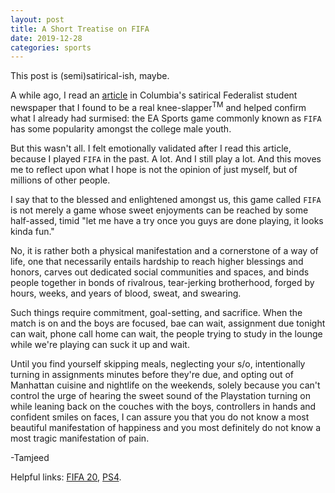 ```yaml
---
layout: post
title: A Short Treatise on FIFA
date: 2019-12-28
categories: sports
---
```

This post is (semi)satirical-ish, maybe.

A while ago, I read an [article][article-link] in Columbia's satirical Federalist student newspaper that I found to be a real knee-slapper<sup>TM</sup> and helped confirm what I already had surmised: the EA Sports game commonly known as `FIFA` has some popularity amongst the college male youth.

But this wasn't all. I felt emotionally validated after I read this article, because I played `FIFA` in the past. A lot. And I still play a lot. And this moves me to reflect upon what I hope is not the opinion of just myself, but of millions of other people.

I say that to the blessed and enlightened amongst us, this game called `FIFA` is not merely a game whose sweet enjoyments can be reached by some half-assed, timid "let me have a try once you guys are done playing, it looks kinda fun." 

No, it is rather both a physical manifestation and a cornerstone of a way of life, one that necessarily entails hardship to reach higher blessings and honors, carves out dedicated social communities and spaces, and binds people together in bonds of rivalrous, tear-jerking brotherhood, forged by hours, weeks, and years of blood, sweat, and swearing. 

Such things require commitment, goal-setting, and sacrifice. When the match is on and the boys are focused, bae can wait, assignment due tonight can wait, phone call home can wait, the people trying to study in the lounge while we're playing can suck it up and wait.

Until you find yourself skipping meals, neglecting your s/o, intentionally turning in assignments minutes before they're due, and opting out of Manhattan cuisine and nightlife on the weekends, solely because you can't control the urge of hearing the sweet sound of the Playstation turning on while leaning back on the couches with the boys, controllers in hands and confident smiles on faces, I can assure you that you do not know a most beautiful manifestation of happiness and you most definitely do not know a most tragic manifestation of pain.

-Tamjeed

Helpful links: [FIFA 20][fifa-link], [PS4][ps4-link].

[fifa-link]: https://www.ea.com/games/fifa/fifa-20
[ps4-link]: https://www.playstation.com/en-us/explore/ps4/
[article-link]: http://columbiafederalist.com/home/2018/3/27/identity-and-fitting-in-at-columbia-im-the-only-guy-in-my-frat-who-doesnt-play-fifa
